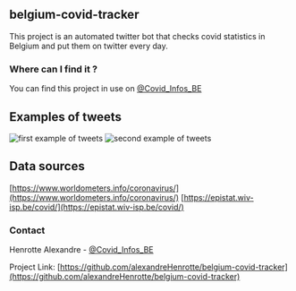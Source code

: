 ## belgium-covid-tracker

This project is an automated twitter bot that checks covid statistics in Belgium and put them on twitter every day.

### Where can I find it ?

You can find this project in use on [@Covid_Infos_BE](https://twitter.com/Covid_Infos_BE)

## Examples of tweets

![first example of tweets](https://github.com/alexandreHenrotte/belgium-covid-tracker/blob/master/tweet_1.png?raw=true)
![second example of tweets](https://github.com/alexandreHenrotte/belgium-covid-tracker/blob/master/tweet_2.png?raw=true)

## Data sources

[https://www.worldometers.info/coronavirus/](https://www.worldometers.info/coronavirus/)
[https://epistat.wiv-isp.be/covid/](https://epistat.wiv-isp.be/covid/)

### Contact

Henrotte Alexandre - [@Covid_Infos_BE](https://twitter.com/Covid_Infos_BE)

Project Link: [https://github.com/alexandreHenrotte/belgium-covid-tracker](https://github.com/alexandreHenrotte/belgium-covid-tracker)

